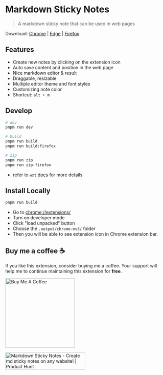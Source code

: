 # Markdown Sticky Notes

> A markdown sticky note that can be used in web pages

Download: [Chrome](https://chrome.google.com/webstore/detail/aiakblgmlabokilgljkglggnpflljdgp) | [Edge](https://microsoftedge.microsoft.com/addons/detail/markdown-sticky-notes/oemolnfmipkichhlknoiigjgmgcjfgla) | [Firefox](https://addons.mozilla.org/en-US/firefox/addon/markdown-sticky-notes/)

## Features

- Create new notes by clicking on the extension icon
- Auto save content and position in the web page
- Nice markdown editor & result
- Draggable, resizable
- Multiple editor theme and font styles
- Customizing note color
- Shortcut: `alt + m`

## Develop

```sh
# dev
pnpm run dev

# build
pnpm run build
pnpm run build:firefox

# zip
pnpm run zip
pnpm run zip:firefox
```

- refer to `wxt` [docs](https://wxt.dev/guide/introduction.html) for more details


## Install Locally

```sh
pnpm run build
```

- Go to [chrome://extensions/](chrome://extensions/)
- Turn on developer mode
- Click "load unpacked" button
- Choose the `.output/chrome-mv3/` folder
- Then you will be able to see extension icon in Chrome extension bar.


## Buy me a coffee ☕️

<p>
  If you like this extension, consider buying me a coffee. Your support
  will help me to continue maintaining this extension for <strong>free</strong>.
</p>
<a
  href="https://www.buymeacoffee.com/qiwei"
  target="_blank"
  rel="noopener noreferrer"
>
  <img
    src="https://cdn.buymeacoffee.com/buttons/v2/default-yellow.png"
    alt="Buy Me A Coffee"
    width="217"
  />
</a>


<a href="https://www.producthunt.com/posts/markdown-sticky-notes?utm_source=badge-featured&utm_medium=badge&utm_souce=badge-markdown&#0045;sticky&#0045;notes" target="_blank"><img src="https://api.producthunt.com/widgets/embed-image/v1/featured.svg?post_id=442472&theme=light" alt="Markdown&#0032;Sticky&#0032;Notes - Create&#0032;md&#0032;sticky&#0032;notes&#0032;on&#0032;any&#0032;website&#0033; | Product Hunt" style="width: 250px; height: 54px;" width="250" height="54" /></a>